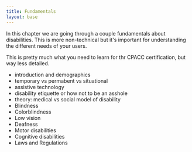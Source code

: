 ```yaml
---
title: Fundamentals
layout: base
---
```

In this chapter we are going through a couple
fundamentals about disabilities. This is more
non-technical but it's important for
understanding the different needs of your users.

This is pretty much what you need to learn for thr
CPACC certification, but way less detailed.

- introduction and demographics
- temporary vs permabent vs situational
- assistive technology
- disability etiquette or how not to be an asshole
- theory: medical vs social model of disability
- Blindness
- Colorblindness
- Low vision
- Deafness
- Motor disabilities
- Cognitive disabilities
- Laws and Regulations

